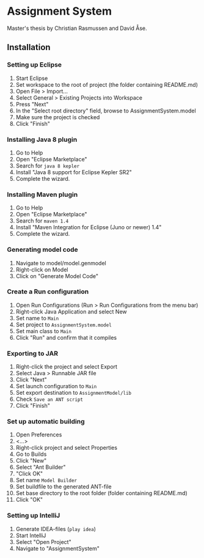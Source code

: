 # Assignment System

Master's thesis by Christian Rasmussen and David Åse.

## Installation

### Setting up Eclipse

1. Start Eclipse
2. Set workspace to the root of project (the folder containing README.md)
3. Open File > Import...
4. Select General > Existing Projects into Workspace
5. Press "Next"
6. In the "Select root directory" field, browse to AssignmentSystem.model
7. Make sure the project is checked
8. Click "Finish"

### Installing Java 8 plugin

1. Go to Help
2. Open "Eclipse Marketplace"
3. Search for ```java 8 kepler```
4. Install "Java 8 support for Eclipse Kepler SR2"
5. Complete the wizard.

### Installing Maven plugin

1. Go to Help
2. Open "Eclipse Marketplace"
3. Search for ```maven 1.4```
4. Install "Maven Integration for Eclipse (Juno or newer) 1.4"
5. Complete the wizard.

### Generating model code

1. Navigate to model/model.genmodel
2. Right-click on Model
3. Click on "Generate Model Code"

### Create a Run configuration

1. Open Run Configurations (Run > Run Configurations from the menu bar)
2. Right-click Java Application and select New
3. Set name to ```Main```
4. Set project to ```AssignmentSystem.model```
5. Set main class to ```Main```
6. Click "Run" and confirm that it compiles

### Exporting to JAR

1. Right-click the project and select Export
2. Select Java > Runnable JAR file
3. Click "Next"
4. Set launch configuration to ```Main```
5. Set export destination to ```AssignmentModel/lib```
6. Check ```Save an ANT script```
7. Click "Finish"

### Set up automatic building

1. Open Preferences
2. <...>
3. Right-click project and select Properties
4. Go to Builds
5. Click "New"
6. Select "Ant Builder"
7. "Click OK"
8. Set name ```Model Builder```
9. Set buildfile to the generated ANT-file
10. Set base directory to the root folder (folder containing README.md)
11. Click "OK"

### Setting up IntelliJ

1. Generate IDEA-files (```play idea```)
2. Start IntelliJ
3. Select "Open Project"
4. Navigate to "AssignmentSystem"
